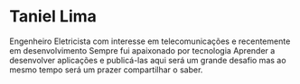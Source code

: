 # Taniel Lima

 <p>Engenheiro Eletricista com interesse em telecomunicações e recentemente em desenvolvimento
 Sempre fui apaixonado por tecnologia
 Aprender a desenvolver aplicações e publicá-las aqui será um grande desafio mas ao mesmo tempo será um prazer compartilhar o saber.</p>
